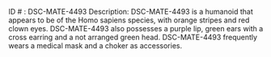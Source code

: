 ID # : DSC-MATE-4493
Description: DSC-MATE-4493 is a humanoid that appears to be of the Homo sapiens species, with orange stripes and red clown eyes. DSC-MATE-4493 also possesses a purple lip, green ears with a cross earring and a not arranged green head. DSC-MATE-4493 frequently wears a medical mask and a choker as accessories.